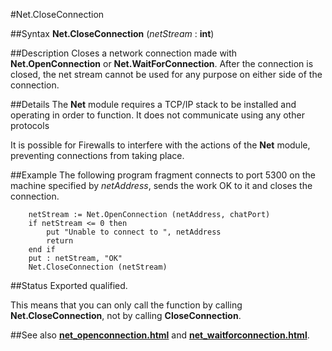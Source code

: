 
#Net.CloseConnection

##Syntax
**Net.CloseConnection** (_netStream_ : **int**)


##Description
Closes a network connection made with **Net.OpenConnection** or **Net.WaitForConnection**. After the connection is closed, the net stream cannot be used for any purpose on either side of the connection.


##Details
The **Net** module requires a TCP/IP stack to be installed and operating in order to function. It does not communicate using any other protocols

It is possible for Firewalls to interfere with the actions of the **Net** module, preventing connections from taking place.


##Example
The following program fragment connects to port 5300 on the machine specified by _netAddress_, sends the work OK to it and closes the connection.

        netStream := Net.OpenConnection (netAddress, chatPort)
        if netStream <= 0 then
            put "Unable to connect to ", netAddress
            return
        end if
        put : netStream, "OK"
        Net.CloseConnection (netStream)
##Status
Exported qualified.

This means that you can only call the function by calling **Net.CloseConnection**, not by calling **CloseConnection**.


##See also
**[net_openconnection.html](Net.OpenConnection)** and **[net_waitforconnection.html](Net.WaitForConnection)**.

